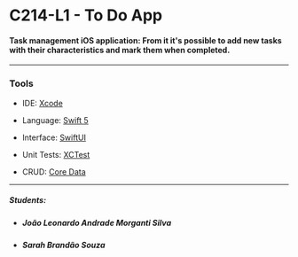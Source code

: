# C214-L1 - To Do App #

#### Task management iOS application: From it it's possible to add new tasks with their characteristics and mark them when completed. ####
-----

### Tools ###

* IDE: [Xcode](https://developer.apple.com/documentation/xcode/)
	
* Language: [Swift 5](https://developer.apple.com/documentation/swift/)
	
* Interface: [SwiftUI](https://developer.apple.com/documentation/swiftui/)

* Unit Tests: [XCTest](https://developer.apple.com/documentation/xctest)

* CRUD: [Core Data](https://developer.apple.com/documentation/coredata/)
-----

##### Students: #####

* ##### João Leonardo Andrade Morganti Silva #####

* ##### Sarah Brandão Souza #####

